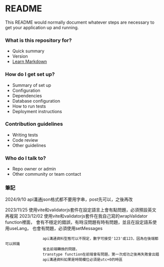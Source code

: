 # README #

This README would normally document whatever steps are necessary to get your application up and running.

### What is this repository for? ###

* Quick summary
* Version
* [Learn Markdown](https://bitbucket.org/tutorials/markdowndemo)

### How do I get set up? ###

* Summary of set up
* Configuration
* Dependencies
* Database configuration
* How to run tests
* Deployment instructions

### Contribution guidelines ###

* Writing tests
* Code review
* Other guidelines

### Who do I talk to? ###

* Repo owner or admin
* Other community or team contact

### 筆記 ###


2024/9/10 api溝通json格式都不要用字串，post先可以，之後再改

2023/11/25 使用vite和validatorjs套件在設定語言上會有點問題，必須預設英文再複寫
2023/12/02 使用vite和validatorjs套件在我自己寫的wrapValidator function裡面，
					 會有不穩定的錯誤，有時沒問題有時有問題，並且在設定語系使用useLang，
					 也會有問題，必須使用setMessages
					 
					 api溝通資料型態可以不限定，數字可接受'123'或123，因為在後端都可以辨識
					 省去前端轉換的問題，
					 transtype function在前端會有問題，第一次成功之後再失敗會出錯
					 api溝通資料如果是時間欄位必須是utc+0的時區